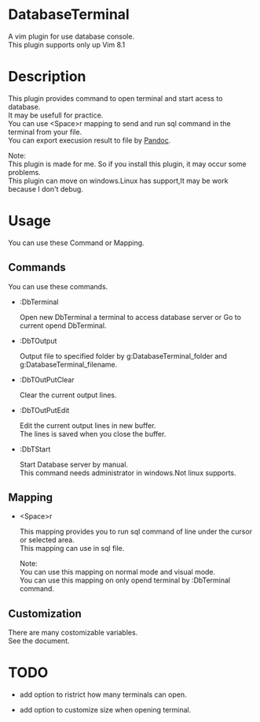 # DatabaseTerminal

A vim plugin for use database console.  
This plugin supports only up Vim 8.1  

# Description

This plugin provides command to open terminal and start acess to database.  
It may be usefull for practice.  
You can use \<Space>r mapping to send and run sql command in the terminal from your file.  
You can export execusion result to file by [Pandoc](https://pandoc.org/).  

Note:  
This plugin is made for me. So if you install this plugin, it may occur some problems.  
This plugin can move on windows.Linux has support,It may be work because I don't debug.  

# Usage

You can use these Command or Mapping.  

## Commands

You can use these commands.  

+ :DbTerminal

    Open new DbTerminal a terminal to access database server or Go to current opend DbTerminal.  

+ :DbTOutput

    Output file to specified folder by g:DatabaseTerminal_folder and g:DatabaseTerminal_filename.  

+ :DbTOutPutClear

    Clear the current output lines.  

+ :DbTOutPutEdit

    Edit the current output lines in new buffer.  
    The lines is saved when you close the buffer.  

+ :DbTStart

    Start Database server by manual.  
    This command needs administrator in windows.Not linux supports.  

## Mapping

+ \<Space>r

    This mapping provides you to run sql command of line under the cursor or selected area.  
    This mapping can use in sql file.

    Note:  
    You can use this mapping on normal mode and visual mode.  
    You can use this mapping on only opend terminal by :DbTerminal command.  

## Customization

There are many costomizable variables.  
See the document.  

# TODO

+ add option to ristrict how many terminals can open.

+ add option to customize size when opening terminal.



